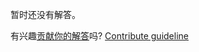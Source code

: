 
暂时还没有解答。

有兴趣[贡献你的解答](https://github.com/BFEdev/BFE.dev-solutions/blob/main/typescript/implement-lengthoftuple-t_zh.md)吗? [Contribute guideline](https://github.com/BFEdev/BFE.dev-solutions#how-to-contribute)
